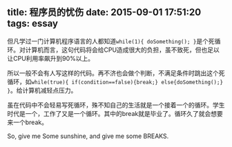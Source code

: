 title: 程序员的忧伤
date: 2015-09-01 17:51:20
tags: essay
---

但凡学过一门计算机程序语言的人都知道`while(1){ doSomething(); }`是个死循环。对计算机而言，这句代码将会给CPU造成很大的负担，虽不致死，但也足以让CPU利用率飙升到90%以上。

所以一般不会有人写这样的代码。再不济也会做个判断，不满足条件时跳出这个死循环，如`while(true){ if(condition==false){break;} else{doSomething();} }`。给计算机减轻点压力。

虽在代码中不会轻易写死循环，殊不知自己的生活就是一个接着一个的循环。学生时代是一个，工作了又是一个循环。其中的break就是毕业了。循环久了就会想要来一个break。

So, give me Some sunshine, and give me some BREAKS.

